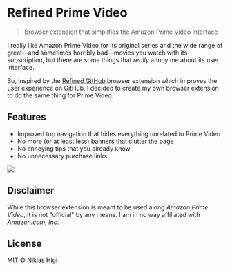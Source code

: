 # Refined Prime Video

> Browser extension that simplifies the Amazon Prime Video interface

I really like Amazon Prime Video for its original series and the wide range of great—and sometimes horribly bad—movies you watch with its subscription, but there are some things that *really* annoy me about its user interface.

So, inspired by the [Refined GitHub](https://github.com/sindresorhus/refined-github) browser extension which improves the user experience on GitHub, I decided to create my own browser extension to do the same thing for Prime Video.

## Features

- Improved top navigation that hides everything unrelated to Prime Video
- No more (or at least less) banners that clutter the page
- No annoying tips that you already know
- No unnecessary purchase links

![](https://user-images.githubusercontent.com/29176678/43647715-c80c371c-9738-11e8-8a43-6dc81ef19d89.gif)

## Disclaimer

While this browser extension is meant to be used along *Amazon Prime Video*, it is not "official" by any means. I am in no way affiliated with *Amazon.com, Inc*.

## License

MIT © [Niklas Higi](https://shroudedcode.com)
